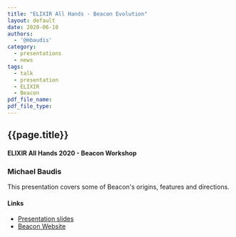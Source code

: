 ```yaml
---
title: "ELIXIR All Hands - Beacon Evolution"
layout: default
date: 2020-06-10
authors:
  - '@mbaudis'
category:
  - presentations
  - news
tags:
  - talk
  - presentation
  - ELIXIR
  - Beacon
pdf_file_name:
pdf_file_type:
---
```


## {{page.title}}
#### ELIXIR All Hands 2020 - Beacon Workshop
### Michael Baudis

This presentation covers some of Beacon's
origins, features and directions.

#### Links

* [Presentation slides](http://info.baudisgroup.org/pdf/2020-06-10___Michael-Baudis__Beacon-evolution__ELIXIR-All-Hands-slides.pdf)
* [Beacon Website](http://beacon-project.io)
